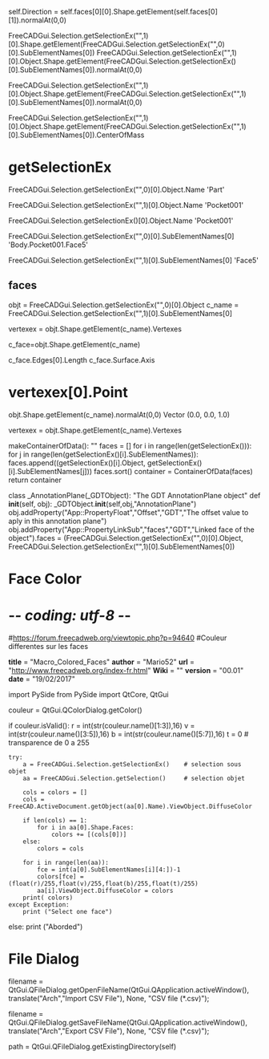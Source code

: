

self.Direction = self.faces[0][0].Shape.getElement(self.faces[0][1]).normalAt(0,0)

FreeCADGui.Selection.getSelectionEx("",1)[0].Shape.getElement(FreeCADGui.Selection.getSelectionEx("",0)[0].SubElementNames[0])
FreeCADGui.Selection.getSelectionEx("",1)[0].Object.Shape.getElement(FreeCADGui.Selection.getSelectionEx()[0].SubElementNames[0]).normalAt(0,0)

FreeCADGui.Selection.getSelectionEx("",1)[0].Object.Shape.getElement(FreeCADGui.Selection.getSelectionEx("",1)[0].SubElementNames[0]).normalAt(0,0)

FreeCADGui.Selection.getSelectionEx("",1)[0].Object.Shape.getElement(FreeCADGui.Selection.getSelectionEx("",1)[0].SubElementNames[0]).CenterOfMass

# getSelectionEx

FreeCADGui.Selection.getSelectionEx("",0)[0].Object.Name
'Part'

FreeCADGui.Selection.getSelectionEx("",1)[0].Object.Name
'Pocket001'

FreeCADGui.Selection.getSelectionEx()[0].Object.Name
'Pocket001'


FreeCADGui.Selection.getSelectionEx("",0)[0].SubElementNames[0]
'Body.Pocket001.Face5'
 
FreeCADGui.Selection.getSelectionEx("",1)[0].SubElementNames[0]
'Face5'

## faces

objt = FreeCADGui.Selection.getSelectionEx("",0)[0].Object
c_name = FreeCADGui.Selection.getSelectionEx("",1)[0].SubElementNames[0]

vertexex = objt.Shape.getElement(c_name).Vertexes

c_face=objt.Shape.getElement(c_name)

c_face.Edges[0].Length
c_face.Surface.Axis

vertexex[0].Point
=======
 
 
objt.Shape.getElement(c_name).normalAt(0,0)
Vector (0.0, 0.0, 1.0)

vertexex = objt.Shape.getElement(c_name).Vertexes



makeContainerOfData():
    ""
    faces = []
    for i in range(len(getSelectionEx())):
        for j in range(len(getSelectionEx()[i].SubElementNames)):
            faces.append((getSelectionEx()[i].Object, getSelectionEx()[i].SubElementNames[j]))
    faces.sort()
    container = ContainerOfData(faces)
    return container


class _AnnotationPlane(_GDTObject):
    "The GDT AnnotationPlane object"
    def __init__(self, obj):
        _GDTObject.__init__(self,obj,"AnnotationPlane")
        obj.addProperty("App::PropertyFloat","Offset","GDT","The offset value to aply in this annotation plane")
        obj.addProperty("App::PropertyLinkSub","faces","GDT","Linked face of the object").faces = (FreeCADGui.Selection.getSelectionEx("",0)[0].Object, FreeCADGui.Selection.getSelectionEx("",1)[0].SubElementNames[0])


# Face Color

# -*- coding: utf-8 -*-
#https://forum.freecadweb.org/viewtopic.php?p=94640
#Couleur differentes sur les faces

__title__   = "Macro_Colored_Faces"
__author__  = "Mario52"
__url__     = "http://www.freecadweb.org/index-fr.html"
__Wiki__    = ""
__version__ = "00.01"
__date__    = "19/02/2017"

import PySide
from PySide import QtCore, QtGui

couleur = QtGui.QColorDialog.getColor()

if couleur.isValid():
    r = int(str(couleur.name()[1:3]),16)
    v = int(str(couleur.name()[3:5]),16)
    b = int(str(couleur.name()[5:7]),16)
    t = 0   # transparence de 0 a 255

    try:
        a = FreeCADGui.Selection.getSelectionEx()    # selection sous objet
        aa = FreeCADGui.Selection.getSelection()     # selection objet
    
        cols = colors = []
        cols = FreeCAD.ActiveDocument.getObject(aa[0].Name).ViewObject.DiffuseColor
        
        if len(cols) == 1:
            for i in aa[0].Shape.Faces:
                colors += [(cols[0])]
        else:
            colors = cols
        
        for i in range(len(aa)):
            fce = int(a[0].SubElementNames[i][4:])-1
            colors[fce] = (float(r)/255,float(v)/255,float(b)/255,float(t)/255)                         
            aa[i].ViewObject.DiffuseColor = colors 
        print( colors)
    except Exception:
        print ("Select one face")
else:
    print ("Aborded")

# File Dialog

filename = QtGui.QFileDialog.getOpenFileName(QtGui.QApplication.activeWindow(), translate("Arch","Import CSV File"), None, "CSV file (*.csv)");

filename = QtGui.QFileDialog.getSaveFileName(QtGui.QApplication.activeWindow(), translate("Arch","Export CSV File"), None, "CSV file (*.csv)");

path = QtGui.QFileDialog.getExistingDirectory(self)
